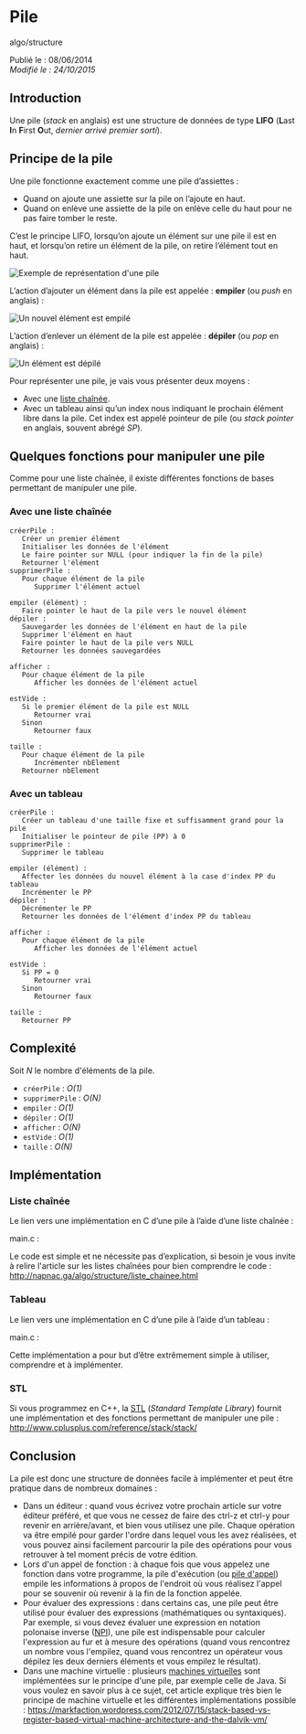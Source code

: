 Pile
====
algo/structure

Publié le : 08/06/2014  
*Modifié le : 24/10/2015*

## Introduction

Une pile (*stack* en anglais) est une structure de données de type **LIFO** (**L**ast **I**n **F**irst **O**ut, *dernier arrivé premier sorti*).

## Principe de la pile

Une pile fonctionne exactement comme une pile d’assiettes :

- Quand on ajoute une assiette sur la pile on l’ajoute en haut.
- Quand on enlève une assiette de la pile on enlève celle du haut pour ne pas faire tomber le reste.

C’est le principe LIFO, lorsqu’on ajoute un élément sur une pile il est en haut, et lorsqu’on retire un élément de la pile, on retire l’élément tout en haut.

![Exemple de représentation d'une pile](/static/img/algo/structure/pile/exemple_pile.png)

L’action d’ajouter un élément dans la pile est appelée : **empiler** (ou *push* en anglais) :

![Un nouvel élément est empilé](/static/img/algo/structure/pile/exemple_ajout.png)

L’action d’enlever un élément de la pile est appelée : **dépiler** (ou *pop* en anglais) :

![Un élément est dépilé](/static/img/algo/structure/pile/exemple_suppression.png)

Pour représenter une pile, je vais vous présenter deux moyens :

- Avec une [liste chaînée](http://napnac.ga/algo/structure/liste_chainee.html).
- Avec un tableau ainsi qu’un index nous indiquant le prochain élément libre dans la pile. Cet index est appelé pointeur de pile (ou *stack pointer* en anglais, souvent abrégé *SP*).

## Quelques fonctions pour manipuler une pile

Comme pour une liste chaînée, il existe différentes fonctions de bases permettant de manipuler une pile.

### Avec une liste chaînée

```nohighlight
créerPile :
   Créer un premier élément
   Initialiser les données de l'élément
   Le faire pointer sur NULL (pour indiquer la fin de la pile)
   Retourner l'élément
supprimerPile :
   Pour chaque élément de la pile
      Supprimer l'élément actuel

empiler (élément) :
   Faire pointer le haut de la pile vers le nouvel élément
dépiler :
   Sauvegarder les données de l'élément en haut de la pile
   Supprimer l'élément en haut
   Faire pointer le haut de la pile vers NULL
   Retourner les données sauvegardées

afficher :
   Pour chaque élément de la pile
      Afficher les données de l'élément actuel

estVide :
   Si le premier élément de la pile est NULL
      Retourner vrai
   Sinon
      Retourner faux

taille :
   Pour chaque élément de la pile
      Incrémenter nbElement
   Retourner nbElement 
```

### Avec un tableau

```nohighlight
créerPile :
   Créer un tableau d'une taille fixe et suffisamment grand pour la pile
   Initialiser le pointeur de pile (PP) à 0
supprimerPile :
   Supprimer le tableau

empiler (élément) :
   Affecter les données du nouvel élément à la case d'index PP du tableau
   Incrémenter le PP
dépiler :
   Décrémenter le PP
   Retourner les données de l'élément d'index PP du tableau

afficher :
   Pour chaque élément de la pile
      Afficher les données de l'élément actuel

estVide :
   Si PP = 0
      Retourner vrai
   Sinon 
      Retourner faux

taille :
   Retourner PP
```

## Complexité

Soit *N* le nombre d'éléments de la pile.

- `créerPile` : *O(1)*
- `supprimerPile` : *O(N)*
- `empiler` : *O(1)*
- `dépiler` : *O(1)*
- `afficher` : *O(N)*
- `estVide` : *O(1)*
- `taille` : *O(N)*

## Implémentation

### Liste chaînée

Le lien vers une implémentation en C d’une pile à l’aide d’une liste chaînée :

main.c : 

Le code est simple et ne nécessite pas d’explication, si besoin je vous invite à relire l'article sur les listes chaînées pour bien comprendre le code : <http://napnac.ga/algo/structure/liste_chainee.html>

### Tableau

Le lien vers une implémentation en C d’une pile à l’aide d’un tableau :

main.c : 

Cette implémentation a pour but d’être extrêmement simple à utiliser, comprendre et à implémenter.

### STL

Si vous programmez en C++, la [STL](https://en.wikipedia.org/wiki/Standard_Template_Library) (*Standard Template Library*) fournit une implémentation et des fonctions permettant de manipuler une pile : <http://www.cplusplus.com/reference/stack/stack/>

## Conclusion

La pile est donc une structure de données facile à implémenter et peut être pratique dans de nombreux domaines : 

- Dans un éditeur : quand vous écrivez votre prochain article sur votre éditeur préféré, et que vous ne cessez de faire des ctrl-z et ctrl-y pour revenir en arrière/avant, et bien vous utilisez une pile. Chaque opération va être empilé pour garder l'ordre dans lequel vous les avez réalisées, et vous pouvez ainsi facilement parcourir la pile des opérations pour vous retrouver à tel moment précis de votre édition.
- Lors d'un appel de fonction : à chaque fois que vous appelez une fonction dans votre programme, la pile d'exécution (ou [pile d'appel](https://en.wikipedia.org/wiki/Call_stack)) empile les informations à propos de l'endroit où vous réalisez l'appel pour se souvenir où revenir à la fin de la fonction appelée.
- Pour évaluer des expressions : dans certains cas, une pile peut être utilisé pour évaluer des expressions (mathématiques ou syntaxiques). Par exemple, si vous devez évaluer une expression en notation polonaise inverse ([NPI](https://en.wikipedia.org/wiki/Reverse_Polish_notation)), une pile est indispensable pour calculer l'expression au fur et à mesure des opérations (quand vous rencontrez un nombre vous l'empilez, quand vous rencontrez un opérateur vous dépilez les deux derniers éléments et vous empilez le résultat).
- Dans une machine virtuelle : plusieurs [machines virtuelles](https://en.wikipedia.org/wiki/Virtual_machine) sont implémentées sur le principe d'une pile, par exemple celle de Java. Si vous voulez en savoir plus à ce sujet, cet article explique très bien le principe de machine virtuelle et les différentes implémentations possible : <https://markfaction.wordpress.com/2012/07/15/stack-based-vs-register-based-virtual-machine-architecture-and-the-dalvik-vm/>
